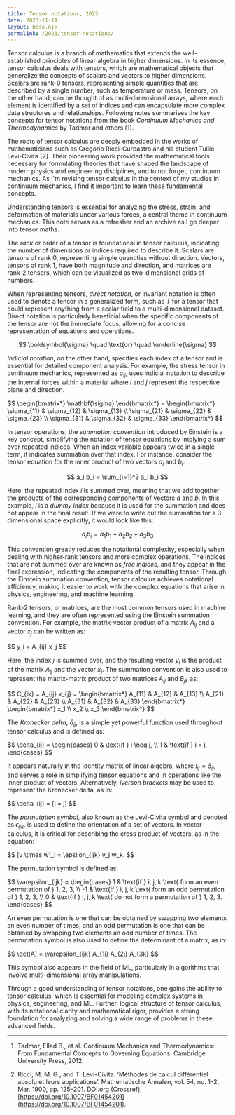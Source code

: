 ```yaml
---
title: Tensor notations, 2023
date: 2023-11-11
layout: base.njk
permalink: /2023/tensor-notations/
--- 
```


Tensor calculus is a branch of mathematics that extends the well-established principles of linear algebra in higher dimensions. In its essence, tensor calculus deals with tensors, which are mathematical objects that generalize the concepts of scalars and vectors to higher dimensions. Scalars are rank-0 tensors, representing simple quantities that are described by a single number, such as temperature or mass. Tensors, on the other hand, can be thought of as multi-dimensional arrays, where each element is identified by a set of indices and can encapsulate more complex data structures and relationships. Following notes summarises the key concepts for tensor notations from the book _Continuum Mechanics and Thermodynamics_ by Tadmor and others [1].

The roots of tensor calculus are deeply embedded in the works of mathematicians such as Gregorio Ricci-Curbastro and his student Tullio Levi-Civita [2]. Their pioneering work provided the mathematical tools necessary for formulating theories that have shaped the landscape of modern physics and engineering disciplines, and to not forget, continuum mechanics. As I'm revising tensor calculus in the context of my studies in continuum mechanics, I find it important to learn these fundamental concepts.

Understanding tensors is essential for analyzing the stress, strain, and deformation of materials under various forces, a central theme in continuum mechanics. This note serves as a refresher and an archive as I go deeper into tensor maths.

The _rank_ or order of a tensor is foundational in tensor calculus, indicating the number of dimensions or indices required to describe it. Scalars are tensors of rank 0, representing simple quantities without direction. Vectors, tensors of rank 1, have both magnitude and direction, and matrices are rank-2 tensors, which can be visualized as two-dimensional grids of numbers.

When representing tensors, _direct notation_, or invariant notation is often used to denote a tensor in a generalized form, such as $T$ for a tensor that could represent anything from a scalar field to a multi-dimensional dataset. Direct notation is particularly beneficial when the specific components of the tensor are not the immediate focus, allowing for a concise representation of equations and operations.

$$
\boldsymbol{\sigma} \quad \text{or} \quad \underline{\sigma}
$$

_Indicial notation_, on the other hand, specifies each index of a tensor and is essential for detailed component analysis. For example, the stress tensor in continuum mechanics, represented as $\sigma_{ij}$, uses indicial notation to describe the internal forces within a material where $i$ and $j$ represent the respective plane and direction.

<p>
$$
\begin{bmatrix*} \mathbf{\sigma} \end{bmatrix*} = \begin{bmatrix*}
    \sigma_{11} & \sigma_{12} & \sigma_{13} \\
    \sigma_{21} & \sigma_{22} & \sigma_{23} \\
    \sigma_{31} & \sigma_{32} & \sigma_{33}
\end{bmatrix*}
$$
</p>

In tensor operations, the _summation convention_ introduced by Einstein is a key concept, simplifying the notation of tensor equations by implying a sum over repeated indices. When an index variable appears twice in a single term, it indicates summation over that index. For instance, consider the tensor equation for the inner product of two vectors $a_i$ and $b_i$:

$$
a_i b_i = \sum_{i=1}^3 a_i b_i
$$

Here, the repeated index $i$ is summed over, meaning that we add together the products of the corresponding components of vectors $a$ and $b$. In this example, $i$ is a _dummy index_ because it is used for the summation and does not appear in the final result. If we were to write out the summation for a 3-dimensional space explicitly, it would look like this:

$$
a_i b_i = a_1 b_1 + a_2 b_2 + a_3 b_3
$$

This convention greatly reduces the notational complexity, especially when dealing with higher-rank tensors and more complex operations. The indices that are not summed over are known as _free indices_, and they appear in the final expression, indicating the components of the resulting tensor. Through the Einstein summation convention, tensor calculus achieves notational efficiency, making it easier to work with the complex equations that arise in physics, engineering, and machine learning.

Rank-2 tensors, or matrices, are the most common tensors used in machine learning, and they are often represented using the Einstein summation convention. For example, the matrix-vector product of a matrix $A_{ij}$ and a vector $x_j$ can be written as:

<p>
$$
y_i = A_{ij} x_j
$$
</p>

Here, the index $j$ is summed over, and the resulting vector $y_i$ is the product of the matrix $A_{ij}$ and the vector $x_j$. The summation convention is also used to represent the matrix-matrix product of two matrices $A_{ij}$ and $B_{jk}$ as:

<p>
$$
C_{ik} = A_{ij} x_{j} = \begin{bmatrix*}
    A_{11} & A_{12} & A_{13} \\
    A_{21} & A_{22} & A_{23} \\
    A_{31} & A_{32} & A_{33}
    \end{bmatrix*} \begin{bmatrix*} 
    x_1 \\
    x_2 \\
    x_3
    \end{bmatrix*}
$$
</p>


The _Kronecker delta_, $\delta_{ij}$, is a simple yet powerful function used throughout tensor calculus and is defined as:

<p>
$$
\delta_{ij} = 
\begin{cases} 
0 & \text{if } i \neq j, \\
1 & \text{if } i = j.
\end{cases}
$$
</p>

It appears naturally in the identity matrix of linear algebra, where $I_{ij} = \delta_{ij}$, and serves a role in simplifying tensor equations and in operations like the inner product of vectors. Alternatively, _iverson brackets_ may be used to represent the Kronecker delta, as in:

<p>
$$
\delta_{ij} = [i = j]
$$
</p>

The _permutation symbol_, also known as the Levi-Civita symbol and denoted as $\epsilon_{ijk}$, is used to define the orientation of a set of vectors. In vector calculus, it is critical for describing the cross product of vectors, as in the equation:

<p>
$$
[v \times w]_i = \epsilon_{ijk} v_j w_k.
$$
</p>

The permutation symbol is defined as:

<p>
$$
\varepsilon_{ijk} = 
\begin{cases}
1 & \text{if } i, j, k \text{ form an even permutation of } 1, 2, 3, \\
-1 & \text{if } i, j, k \text{ form an odd permutation of } 1, 2, 3, \\
0 & \text{if } i, j, k \text{ do not form a permutation of } 1, 2, 3.
\end{cases}
$$
</p>

An even permutation is one that can be obtained by swapping two elements an even number of times, and an odd permutation is one that can be obtained by swapping two elements an odd number of times. The permutation symbol is also used to define the determinant of a matrix, as in:

<p>
$$
\det(A) = \varepsilon_{ijk} A_{1i} A_{2j} A_{3k}
$$
</p>

This symbol also appears in the field of ML, particularly in algorithms that involve multi-dimensional array manipulations.

Through a good understanding of tensor notations, one gains the ability to tensor calculus, which is essential for modeling complex systems in physics, engineering, and ML. Further, logical structure of tensor calculus, with its notational clarity and mathematical rigor, provides a strong foundation for analyzing and solving a wide range of problems in these advanced fields.

--- 
1. Tadmor, Ellad B., et al. Continuum Mechanics and Thermodynamics: From Fundamental Concepts to Governing Equations. Cambridge University Press, 2012.

2. Ricci, M. M. G., and T. Levi-Civita. ‘Méthodes de calcul différentiel absolu et leurs applications’. Mathematische Annalen, vol. 54, no. 1–2, Mar. 1900, pp. 125–201. DOI.org (Crossref), [https://doi.org/10.1007/BF01454201](https://doi.org/10.1007/BF01454201).
